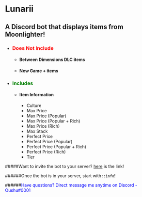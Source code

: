 Lunarii
===
A Discord bot that displays items from Moonlighter!
---

* ### <font color="red">Does Not Include</font>
  * #### Between Dimensions DLC items
  * #### New Game + items
* ### <font color="green"> Includes</font>
  * #### Item Information           
    * Culture                           
    * Max Price                         
    * Max Price (Popular)               
    * Max Price (Popular + Rich)        
    * Max Price (Rich)                  
    * Max Stack                         
    * Perfect Price                     
    * Perfect Price (Popular)           
    * Perfect Price (Popular + Rich)    
    * Perfect Price (Rich)              
    * Tier                              

#####Want to invite the bot to your server? [here](https://discord.com/api/oauth2/authorize?client_id=551965228305350677&permissions=8&scope=bot) is the link!

######Once the bot is in your server, start with`::info`!
 
######<font color="blue">Have questions? Direct message me anytime on Discord - Oushu#0001 </font>
